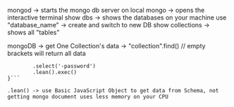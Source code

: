 mongod -> starts the mongo db server on local
mongo -> opens the interactive terminal
show dbs -> shows the databases on your machine
use "database_name" -> create and switch to new DB
show collections -> shows all "tables"


mongoDB -> get One Collection's data -> "collection".find() // empty brackets will return all data

```	const user = await User.findById(payload.id)
		.select('-password')
		.lean().exec()
}```

.lean() -> use Basic JavaScript Object to get data from Schema, not getting mongo document uses less memory on your CPU